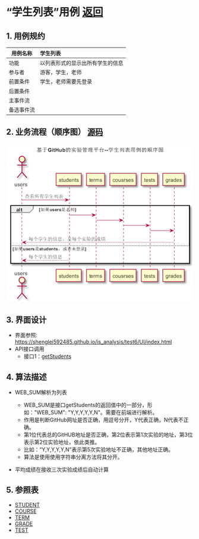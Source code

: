 # “学生列表”用例 [返回](../README.md)
## 1. 用例规约

|用例名称|学生列表|
|-------|:-------------|
|功能|以列表形式的显示出所有学生的信息|
|参与者|游客，学生，老师|
|前置条件|学生，老师需要先登录|
|后置条件| |
|主事件流| |
|备选事件流| |

## 2. 业务流程（顺序图） [源码](../顺序图/学生列表.puml)
![sequence1](../image/学生列表.png) 

## 3. 界面设计
- 界面参照: https://shenglei592485.github.io/is_analysis/test6/UI/index.html
- API接口调用
    - 接口1：[getStudents](../接口/getStudents.md) 

## 4. 算法描述

- WEB_SUM解析为列表  
  - WEB_SUM是接口getStudents的返回值中的一部分，形如："WEB_SUM": "Y,Y,Y,Y,Y,N"。需要在前端进行解析。  
  - 作用是判断GitHub网址是否正确，用逗号分开，Y代表正确，N代表不正确。  
  - 第1位代表总的GitHUB地址是否正确，第2位表示第1次实验的地址，第3位表示第2位实验地址，依此类推。
  - 比如：“Y,Y,Y,Y,Y,N”表示第5次实验地址不正确，其他地址正确。  
  - 算法是使用使用字符串分离方法将其分开。

- 平均成绩在接收三次实验成绩后自动计算
    
## 5. 参照表

- [STUDENT](../数据库设计.md/#STUDENTS)
- [COURSE](../数据库设计.md/#TESTS)
- [TERM](../数据库设计.md/#TESTS)
- [GRADE](../数据库设计.md/#GRADES)
- [TEST](../数据库设计.md/#TESTS)


